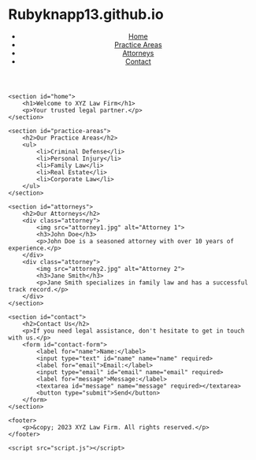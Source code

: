 # Rubyknapp13.github.io
<!DOCTYPE html>
<html lang="en">
<head>
    <meta charset="UTF-8">
    <meta name="viewport" content="width=device-width, initial-scale=1.0">
    <title>Law Firm Website</title>
    <link rel="stylesheet" href="styles.css">
</head>
<body>
    <header>
        <nav>
            <ul>
                <li><a href="#home">Home</a></li>
                <li><a href="#practice-areas">Practice Areas</a></li>
                <li><a href="#attorneys">Attorneys</a></li>
                <li><a href="#contact">Contact</a></li>
            </ul>
        </nav>
    </header>

    <section id="home">
        <h1>Welcome to XYZ Law Firm</h1>
        <p>Your trusted legal partner.</p>
    </section>

    <section id="practice-areas">
        <h2>Our Practice Areas</h2>
        <ul>
            <li>Criminal Defense</li>
            <li>Personal Injury</li>
            <li>Family Law</li>
            <li>Real Estate</li>
            <li>Corporate Law</li>
        </ul>
    </section>

    <section id="attorneys">
        <h2>Our Attorneys</h2>
        <div class="attorney">
            <img src="attorney1.jpg" alt="Attorney 1">
            <h3>John Doe</h3>
            <p>John Doe is a seasoned attorney with over 10 years of experience.</p>
        </div>
        <div class="attorney">
            <img src="attorney2.jpg" alt="Attorney 2">
            <h3>Jane Smith</h3>
            <p>Jane Smith specializes in family law and has a successful track record.</p>
        </div>
    </section>

    <section id="contact">
        <h2>Contact Us</h2>
        <p>If you need legal assistance, don't hesitate to get in touch with us.</p>
        <form id="contact-form">
            <label for="name">Name:</label>
            <input type="text" id="name" name="name" required>
            <label for="email">Email:</label>
            <input type="email" id="email" name="email" required>
            <label for="message">Message:</label>
            <textarea id="message" name="message" required></textarea>
            <button type="submit">Send</button>
        </form>
    </section>

    <footer>
        <p>&copy; 2023 XYZ Law Firm. All rights reserved.</p>
    </footer>

    <script src="script.js"></script>
</body>
</html>

